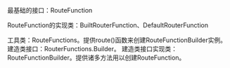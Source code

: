 最基础的接口：RouteFunction

RouteFunction的实现类：BuiltRouterFunction、DefaultRouterFunction

工具类：RouteFunctions。提供route()函数来创建RouteFunctionBuilder实例。
建造类接口：RouterFunctions.Builder。
建造类接口实现类：RouteFunctionBuilder。提供诸多方法用以创建RouteFunction。

